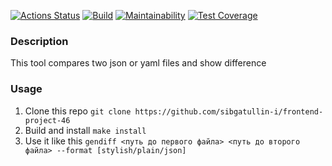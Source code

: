 [![Actions Status](https://github.com/sibgatullin-i/frontend-project-46/workflows/hexlet-check/badge.svg)](https://github.com/sibgatullin-i/frontend-project-46/actions)
[![Build](https://github.com/sibgatullin-i/frontend-project-46/actions/workflows/build.yml/badge.svg)](https://github.com/sibgatullin-i/frontend-project-46/actions/workflows/build.yml)
[![Maintainability](https://api.codeclimate.com/v1/badges/cdecc684b30153ab40a3/maintainability)](https://codeclimate.com/github/sibgatullin-i/frontend-project-46/maintainability)
[![Test Coverage](https://api.codeclimate.com/v1/badges/cdecc684b30153ab40a3/test_coverage)](https://codeclimate.com/github/sibgatullin-i/frontend-project-46/test_coverage)

### Description
This tool compares two json or yaml files and show difference

### Usage
1. Clone this repo `git clone https://github.com/sibgatullin-i/frontend-project-46`
2. Build and install `make install`
3. Use it like this `gendiff <путь до первого файла> <путь до второго файла> --format [stylish/plain/json]`
